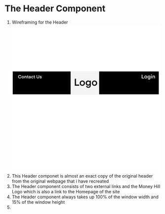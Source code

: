 # The Header Component

1. Wireframing for the Header
[![Header WireFrame][header-wireframe]]()
2. This Header componet is almost an exact copy of the original header from the original webpage that i have recreated
3. The Header component consists of two external links and the Money Hill Logo which is also a link to the Homepage of the site
4. The Header component always takes up 100% of the window width and 15% of the window height
5. 

[header-wireframe]: ./Header-wireframe.jpg
